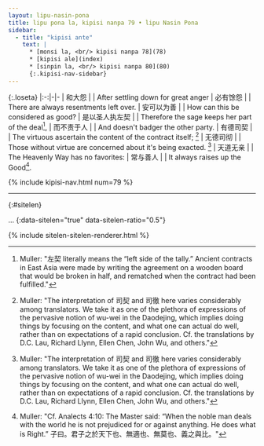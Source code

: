 ```yaml
---
layout: lipu-nasin-pona
title: lipu pona la, kipisi nanpa 79 • lipu Nasin Pona
sidebar:
  - title: "kipisi ante"
    text: |
      * [monsi la, <br/> kipisi nanpa 78](78)
      * [kipisi ale](index)
      * [sinpin la, <br/> kipisi nanpa 80](80)
      {:.kipisi-nav-sidebar}
---
```


{:.loseta}
|:-:|-|-
| 和大怨               |  | After settling down for great anger
| 必有馀怨             |  | There are always resentments left over.
| 安可以为善           |  | How can this be considered as good?
| 是以圣人<wbr/>执左契 |  | Therefore the sage keeps her part of the deal[^8],
| 而不责于人           |  | And doesn't badger the other party.
| 有德司契             |  | The virtuous ascertain the content of the contract itself; [^9]
| 无德司彻             |  | Those without virtue are concerned about it's being exacted. [^9]
| 天道无亲             |  | The Heavenly Way has no favorites:
| 常与善人             |  | It always raises up the Good[^10].

[^8]: Muller: "左契 literally means the “left side of the tally.” Ancient contracts in East Asia were made by writing the agreement on a wooden board that would be broken in half, and rematched when the contract had been fulfilled."
[^9]: Muller: "The interpretation of 司契 and 司徹 here varies considerably among translators. We take it as one of the plethora of expressions of the pervasive notion of wu-wei in the Daodejing, which implies doing things by focusing on the content, and what one can actual do well, rather than on expectations of a rapid conclusion. Cf. the translations by D.C. Lau, Richard Llynn, Ellen Chen, John Wu, and others."
[^10]: Muller: "Cf. Analects 4:10: The Master said: “When the noble man deals with the world he is not prejudiced for or against anything. He does what is Right.” 子曰。君子之於天下也、無適也、無莫也、義之與比。"

{% include kipisi-nav.html num=79 %}

-------
{:#sitelen}

...
{:data-sitelen="true" data-sitelen-ratio="0.5"}

{% include sitelen-sitelen-renderer.html %}
